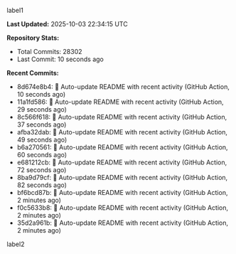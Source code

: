 
label1 
<!-- ACTIVITY_START -->
**Last Updated:** 2025-10-03 22:34:15 UTC

**Repository Stats:**
- Total Commits: 28302
- Last Commit: 10 seconds ago

**Recent Commits:**
- 8d674e8b4: 🤖 Auto-update README with recent activity (GitHub Action, 10 seconds ago)
- 11a1fd586: 🤖 Auto-update README with recent activity (GitHub Action, 29 seconds ago)
- 8c566f618: 🤖 Auto-update README with recent activity (GitHub Action, 37 seconds ago)
- afba32dab: 🤖 Auto-update README with recent activity (GitHub Action, 49 seconds ago)
- b6a270561: 🤖 Auto-update README with recent activity (GitHub Action, 60 seconds ago)
- e681212cb: 🤖 Auto-update README with recent activity (GitHub Action, 72 seconds ago)
- 8ba9d79cf: 🤖 Auto-update README with recent activity (GitHub Action, 82 seconds ago)
- bf6bcd87b: 🤖 Auto-update README with recent activity (GitHub Action, 2 minutes ago)
- f0c5633b8: 🤖 Auto-update README with recent activity (GitHub Action, 2 minutes ago)
- 35d2a961b: 🤖 Auto-update README with recent activity (GitHub Action, 2 minutes ago)
<!-- ACTIVITY_END -->

label2
